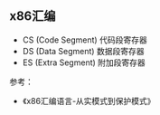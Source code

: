## x86汇编

- CS (Code Segment) 代码段寄存器
- DS (Data Segment) 数据段寄存器
- ES (Extra Segment) 附加段寄存器


参考：
 - 《x86汇编语言-从实模式到保护模式》
